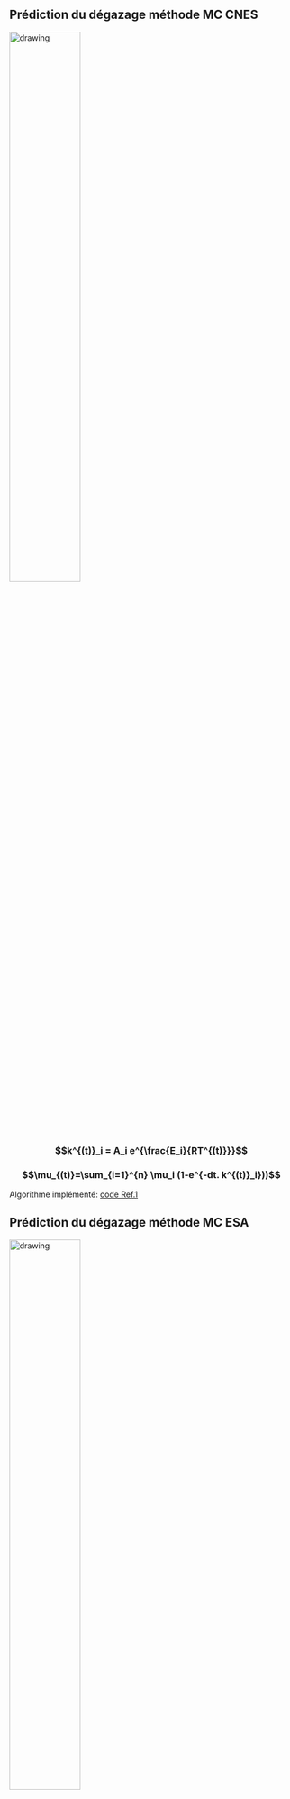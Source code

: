 ## Prédiction du dégazage méthode MC CNES
<img src="https://github.com/LanceryH/Cnes_LP_VB5E/assets/108919405/c809cb9b-ffea-4719-90ca-2823a25a7d4f" alt="drawing" width="50%" height="50%"/>

### $$k^{(t)}_i = A_i e^{\frac{E_i}{RT^{(t)}}}$$

### $$\mu_{(t)}=\sum_{i=1}^{n} \mu_i (1-e^{-dt. k^{(t)}_i}))$$

Algorithme implémenté: [code Ref.1](https://github.com/LanceryH/Cnes_LP_VB5E/blob/b09f277af6533a65b18a40ce6191ed4f0d6e2bc0/resolution_CNES_M.py#L38C5-L49C19)

## Prédiction du dégazage méthode MC ESA 
<img src="https://github.com/LanceryH/Cnes_LP_VB5E/assets/108919405/22659e6b-770d-4d23-ae27-855e5e59ab9d" alt="drawing" width="50%" height="50%"/>

## Régression polynomiale du maillage
<img src="https://github.com/LanceryH/Cnes_LP_VB5E/assets/108919405/f837df3a-7439-4373-a00c-1876256ed137" alt="drawing" width="50%" height="50%"/>

